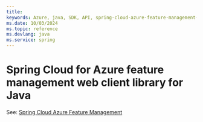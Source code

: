 ```yaml
---
title: 
keywords: Azure, java, SDK, API, spring-cloud-azure-feature-management-web, spring
ms.date: 10/03/2024
ms.topic: reference
ms.devlang: java
ms.service: spring
---
```

# Spring Cloud for Azure feature management web client library for Java

See: [Spring Cloud Azure Feature Management](https://github.com/Azure/azure-sdk-for-java/tree/main/sdk/spring/spring-cloud-azure-feature-management)

